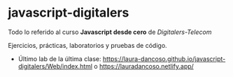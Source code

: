 # javascript-digitalers

Todo lo referido al curso **Javascript desde cero**  de *Digitalers-Telecom*

Ejercicios, prácticas, laboratorios y pruebas de código.

* Último lab de la última clase: https://laura-dancoso.github.io/javascript-digitalers/Web/index.html o https://lauradancoso.netlify.app/
